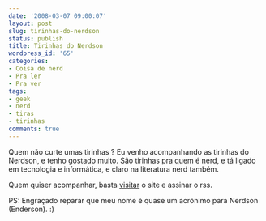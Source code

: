 ```yaml
---
date: '2008-03-07 09:00:07'
layout: post
slug: tirinhas-do-nerdson
status: publish
title: Tirinhas do Nerdson
wordpress_id: '65'
categories:
- Coisa de nerd
- Pra ler
- Pra ver
tags:
- geek
- nerd
- tiras
- tirinhas
comments: true
---
```


Quem não curte umas tirinhas ? Eu venho acompanhando as tirinhas do Nerdson, e tenho gostado muito. São tirinhas pra quem é nerd, e tá ligado em tecnologia e informática, e claro na literatura nerd também.

Quem quiser acompanhar, basta [visitar](http://nerdson.com/blog/) o site e assinar o rss.

PS: Engraçado reparar que meu nome é quase um acrônimo para Nerdson (Enderson). :)
